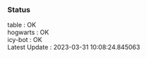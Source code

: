 ### Status


table : OK  
hogwarts : OK  
icy-bot : OK  
Latest Update : 2023-03-31 10:08:24.845063
